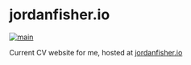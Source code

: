 # jordanfisher.io 

[![main](https://github.com/thementalgoose/web-jordanfisher/workflows/Main/badge.svg)](https://github.com/thementalgoose/web-jordanfisher/actions)

Current CV website for me, hosted at [jordanfisher.io](https://jordanfisher.io)
